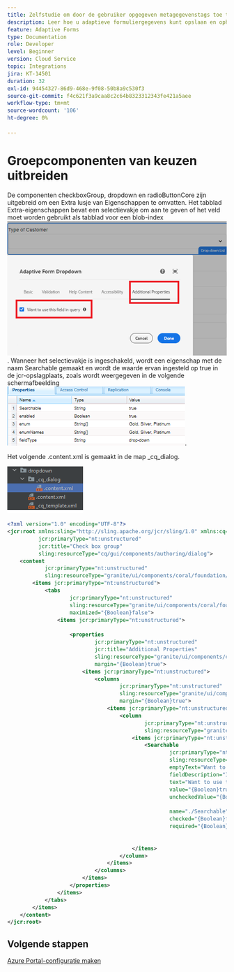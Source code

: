 ```yaml
---
title: Zelfstudie om door de gebruiker opgegeven metagegevenstags toe te voegen
description: Leer hoe u adaptieve formuliergegevens kunt opslaan en ophalen van Azure-opslagaccount.
feature: Adaptive Forms
type: Documentation
role: Developer
level: Beginner
version: Cloud Service
topic: Integrations
jira: KT-14501
duration: 32
exl-id: 94454327-86d9-468e-9f08-50b8a9c530f3
source-git-commit: f4c621f3a9caa8c2c64b8323312343fe421a5aee
workflow-type: tm+mt
source-wordcount: '106'
ht-degree: 0%

---
```


# Groepcomponenten van keuzen uitbreiden

De componenten checkboxGroup, dropdown en radioButtonCore zijn uitgebreid om een Extra lusje van Eigenschappen te omvatten. Het tabblad Extra-eigenschappen bevat een selectievakje om aan te geven of het veld moet worden gebruikt als tabblad voor een blob-index
![aanvullende eigenschappen](assets/drop-down-additonal-properties.png). Wanneer het selectievakje is ingeschakeld, wordt een eigenschap met de naam Searchable gemaakt en wordt de waarde ervan ingesteld op true in de jcr-opslagplaats, zoals wordt weergegeven in de volgende schermafbeelding
![doorzoekbaar](assets/searchable-true.png).

Het volgende .content.xml is gemaakt in de map _cq_dialog.

![drop-down-project-view](assets/drop-down-project-view.png)

```xml
<?xml version="1.0" encoding="UTF-8"?>
<jcr:root xmlns:sling="http://sling.apache.org/jcr/sling/1.0" xmlns:cq="http://www.day.com/jcr/cq/1.0" xmlns:jcr="http://www.jcp.org/jcr/1.0" xmlns:nt="http://www.jcp.org/jcr/nt/1.0"
          jcr:primaryType="nt:unstructured"
          jcr:title="Check box group"
          sling:resourceType="cq/gui/components/authoring/dialog">
    <content
            jcr:primaryType="nt:unstructured"
            sling:resourceType="granite/ui/components/coral/foundation/container">
        <items jcr:primaryType="nt:unstructured">
            <tabs
                    jcr:primaryType="nt:unstructured"
                    sling:resourceType="granite/ui/components/coral/foundation/tabs"
                    maximized="{Boolean}false">
                <items jcr:primaryType="nt:unstructured">

                    <properties
                            jcr:primaryType="nt:unstructured"
                            jcr:title="Additional Properties"
                            sling:resourceType="granite/ui/components/coral/foundation/container"
                            margin="{Boolean}true">
                        <items jcr:primaryType="nt:unstructured">
                            <columns
                                    jcr:primaryType="nt:unstructured"
                                    sling:resourceType="granite/ui/components/coral/foundation/fixedcolumns"
                                    margin="{Boolean}true">
                                <items jcr:primaryType="nt:unstructured">
                                    <column
                                            jcr:primaryType="nt:unstructured"
                                            sling:resourceType="granite/ui/components/coral/foundation/container">
                                        <items jcr:primaryType="nt:unstructured">
                                            <Searchable
                                                    jcr:primaryType="nt:unstructured"
                                                    sling:resourceType="granite/ui/components/coral/foundation/form/checkbox"
                                                    emptyText="Want to include in search?"
                                                    fieldDescription="Indicate if you want to use in search"
                                                    text="Want to use this field in query"
                                                    value="{Boolean}true"
                                                    uncheckedValue="{Boolean}false"

                                                    name="./Searchable"
                                                    checked="{Boolean}false"
                                                    required="{Boolean}false"/>


                                        </items>
                                    </column>
                                </items>
                            </columns>
                        </items>
                    </properties>
                </items>
            </tabs>
        </items>
    </content>
</jcr:root>
```

## Volgende stappen

[Azure Portal-configuratie maken](./create-osgi-configuration.md)
